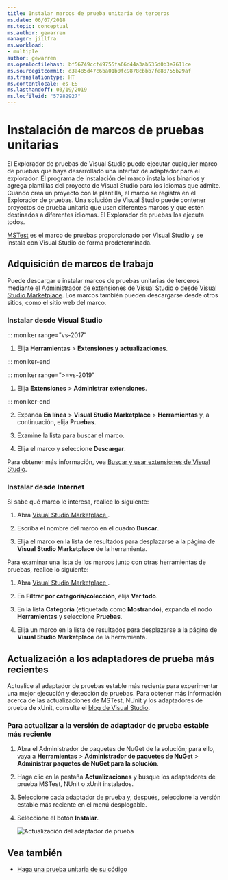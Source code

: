```yaml
---
title: Instalar marcos de prueba unitaria de terceros
ms.date: 06/07/2018
ms.topic: conceptual
ms.author: gewarren
manager: jillfra
ms.workload:
- multiple
author: gewarren
ms.openlocfilehash: bf56749ccf49755fa66d44a3ab535d0b3e7611ce
ms.sourcegitcommit: d3a485d47c6ba01b0fc9878cbbb7fe88755b29af
ms.translationtype: HT
ms.contentlocale: es-ES
ms.lasthandoff: 03/19/2019
ms.locfileid: "57982927"
---
```

# <a name="install-unit-test-frameworks"></a>Instalación de marcos de pruebas unitarias

El Explorador de pruebas de Visual Studio puede ejecutar cualquier marco de pruebas que haya desarrollado una interfaz de adaptador para el explorador. El programa de instalación del marco instala los binarios y agrega plantillas del proyecto de Visual Studio para los idiomas que admite. Cuando crea un proyecto con la plantilla, el marco se registra en el Explorador de pruebas. Una solución de Visual Studio puede contener proyectos de prueba unitaria que usen diferentes marcos y que estén destinados a diferentes idiomas. El Explorador de pruebas los ejecuta todos.

[MSTest](getting-started-with-unit-testing.md) es el marco de pruebas proporcionado por Visual Studio y se instala con Visual Studio de forma predeterminada.

## <a name="acquire-frameworks"></a>Adquisición de marcos de trabajo

Puede descargar e instalar marcos de pruebas unitarias de terceros mediante el Administrador de extensiones de Visual Studio o desde [Visual Studio Marketplace](https://marketplace.visualstudio.com/vs). Los marcos también pueden descargarse desde otros sitios, como el sitio web del marco.

### <a name="install-from-visual-studio"></a>Instalar desde Visual Studio

::: moniker range="vs-2017"

1. Elija **Herramientas** > **Extensiones y actualizaciones**.

::: moniker-end

::: moniker range=">=vs-2019"

1. Elija **Extensiones** > **Administrar extensiones**.

::: moniker-end

2. Expanda **En línea** > **Visual Studio Marketplace** > **Herramientas** y, a continuación, elija **Pruebas**.

3. Examine la lista para buscar el marco.

4. Elija el marco y seleccione **Descargar**.

Para obtener más información, vea [Buscar y usar extensiones de Visual Studio](../ide/finding-and-using-visual-studio-extensions.md).

### <a name="install-from-the-web"></a>Instalar desde Internet

Si sabe qué marco le interesa, realice lo siguiente:

1. Abra [Visual Studio Marketplace ](https://marketplace.visualstudio.com/vs).

2. Escriba el nombre del marco en el cuadro **Buscar**.

3. Elija el marco en la lista de resultados para desplazarse a la página de **Visual Studio Marketplace** de la herramienta.

Para examinar una lista de los marcos junto con otras herramientas de pruebas, realice lo siguiente:

1. Abra [Visual Studio Marketplace ](https://marketplace.visualstudio.com/vs).

2. En **Filtrar por categoría/colección**, elija **Ver todo**.

3. En la lista **Categoría** (etiquetada como **Mostrando**), expanda el nodo **Herramientas** y seleccione **Pruebas**.

4. Elija un marco en la lista de resultados para desplazarse a la página de **Visual Studio Marketplace** de la herramienta.

## <a name="update-to-the-latest-test-adapters"></a>Actualización a los adaptadores de prueba más recientes

Actualice al adaptador de pruebas estable más reciente para experimentar una mejor ejecución y detección de pruebas. Para obtener más información acerca de las actualizaciones de MSTest, NUnit y los adaptadores de prueba de xUnit, consulte el [blog de Visual Studio](https://devblogs.microsoft.com/visualstudio/test-experience-improvements/).

### <a name="to-update-to-the-latest-stable-test-adapter-version"></a>Para actualizar a la versión de adaptador de prueba estable más reciente

1. Abra el Administrador de paquetes de NuGet de la solución; para ello, vaya a **Herramientas** > **Administrador de paquetes de NuGet** > **Administrar paquetes de NuGet para la solución**.

2. Haga clic en la pestaña **Actualizaciones** y busque los adaptadores de prueba MSTest, NUnit o xUnit instalados.

3. Seleccione cada adaptador de prueba y, después, seleccione la versión estable más reciente en el menú desplegable.

4. Seleccione el botón **Instalar**.

   ![Actualización del adaptador de prueba](media/install-adapter-upgrade.png)

## <a name="see-also"></a>Vea también

- [Haga una prueba unitaria de su código](../test/unit-test-your-code.md)

